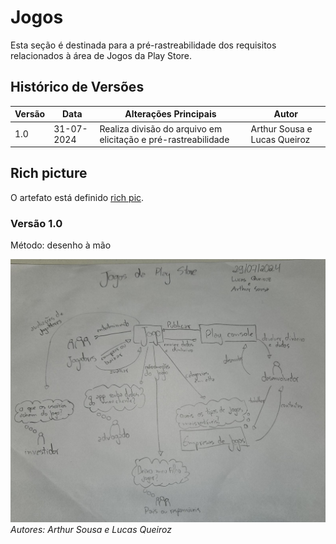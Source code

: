 # Jogos

Esta seção é destinada para a pré-rastreabilidade dos requisitos relacionados à área de Jogos da Play Store.

## Histórico de Versões

| Versão | Data       | Alterações Principais                                          | Autor                        |
| ------ | ---------- | -------------------------------------------------------------- | ---------------------------- |
| 1.0    | 31-07-2024 | Realiza divisão do arquivo em elicitação e pré-rastreabilidade | Arthur Sousa e Lucas Queiroz |

## Rich picture

O artefato está definido [rich pic](../pre-ras/pre-ras.md).

### Versão 1.0

Método: desenho à mão

![Rich picture da parte de jogos da Play Store](../assets/imagens/rich_picture_jogos.jpeg)
*Autores: Arthur Sousa e Lucas Queiroz*
